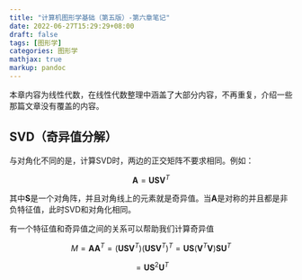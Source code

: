 ```yaml
---
title: "计算机图形学基础（第五版）-第六章笔记"
date: 2022-06-27T15:29:29+08:00
draft: false
tags: [图形学]
categories: 图形学
mathjax: true
markup: pandoc
---
```


本章内容为线性代数，在线性代数整理中涵盖了大部分内容，不再重复，介绍一些那篇文章没有覆盖的内容。

## SVD（奇异值分解）

与对角化不同的是，计算SVD时，两边的正交矩阵不要求相同。例如：

$$
\bm A=\bm{USV}^T
$$

其中$\bm S$是一个对角阵，并且对角线上的元素就是奇异值。当$\bm A$是对称的并且都是非负特征值，此时SVD和对角化相同。

有一个特征值和奇异值之间的关系可以帮助我们计算奇异值

$$
M = \bm{AA}^T=(\bm{USV}^T)(\bm{USV}^T)^T = \bm{US}(\bm V^T\bm V)\bm{SU}^T
$$

$$
=\bm{US}^2\bm U^T
$$
